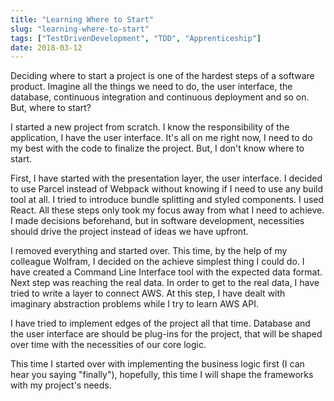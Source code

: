 ```yaml
---
title: "Learning Where to Start"
slug: "learning-where-to-start"
tags: ["TestDrivenDevelopment", "TDD", "Apprenticeship"]
date: 2018-03-12
---
```


Deciding where to start a project is one of the hardest steps of a software product. Imagine all the things we need to do, the user interface, the database, continuous integration and continuous deployment and so on. But, where to start?

I started a new project from scratch. I know the responsibility of the application, I have the user interface. It's all on me right now, I need to do my best with the code to finalize the project. But, I don't know where to start.

First, I have started with the presentation layer, the user interface. I decided to use Parcel instead of Webpack without knowing if I need to use any build tool at all. I tried to introduce bundle splitting and styled components. I used React. All these steps only took my focus away from what I need to achieve. I made decisions beforehand, but in software development, necessities should drive the project instead of ideas we have upfront.

I removed everything and started over. This time, by the help of my colleague Wolfram, I decided on the achieve simplest thing I could do. I have created a Command Line Interface tool with the expected data format. Next step was reaching the real data. In order to get to the real data, I have tried to write a layer to connect AWS. At this step, I have dealt with imaginary abstraction problems while I try to learn AWS API.

I have tried to implement edges of the project all that time. Database and the user interface are should be plug-ins for the project, that will be shaped over time with the necessities of our core logic.

This time I started over with implementing the business logic first (I can hear you saying "finally"), hopefully, this time I will shape the frameworks with my project's needs.
